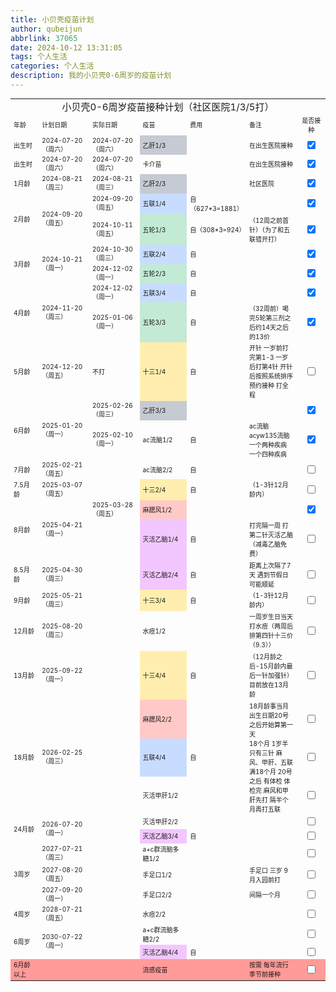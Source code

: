 ```yaml
---
title: 小贝壳疫苗计划
author: qubeijun
abbrlink: 37065
date: 2024-10-12 13:31:05
tags: 个人生活
categories: 个人生活
description: 我的小贝壳0-6周岁的疫苗计划
---
```


<html>

<head>
  <meta charset="utf-8" />
</head>

<body>
  <table style="font-size:10px">
    <tr>
      <td align="center" colspan="7" id="sjs-B2"><span style="font-size:15px">小贝壳0-6周岁疫苗接种计划（社区医院1/3/5打）</span></td>
    </tr>
    <tr>
      <td id="sjs-B3" width="9%"><span>年龄</span></td>
      <td id="sjs-C3" width="16%"><span>计划日期</span></td>
      <td id="sjs-D3" width="16%"><span>实际日期</span></td>
      <td id="sjs-E3" width="15%"><span>疫苗</span></td>
      <td id="sjs-F3" width="15%"><span>费用</span></td>
      <td id="sjs-G3"><span>备注</span></td>
      <td id="sjs-H3" align="center" width="9%"><span>是否接种</span></td>
    </tr>
    <tr>
      <td id="sjs-B4"><span>出生时</span></td>
      <td id="sjs-C4"><span>2024-07-20（周六）</span></td>
      <td id="sjs-D4"><span>2024-07-20（周六）</span></td>
      <td id="sjs-E4" bgcolor="#C6CAD3"><span>乙肝1/3</span></td>
      <td id="sjs-F4"><span></span></td>
      <td id="sjs-G4"><span>在出生医院接种</span></td>
      <td id="sjs-H4" align="center"><span><input type="checkbox" checked></span></td>
    </tr>
    <tr>
      <td id="sjs-B5"><span>出生时</span></td>
      <td id="sjs-C5"><span>2024-07-20（周六）</span></td>
      <td id="sjs-D5"><span>2024-07-20（周六）</span></td>
      <td id="sjs-E5"><span>卡介苗</span></td>
      <td id="sjs-F5"><span></span></td>
      <td id="sjs-G5"><span>在出生医院接种</span></td>
      <td id="sjs-H5" align="center"><span><input type="checkbox" checked></span></td>
    </tr>
    <tr>
      <td id="sjs-B6"><span>1月龄</span></td>
      <td id="sjs-C6"><span>2024-08-21（周三）</span></td>
      <td id="sjs-D6"><span>2024-08-21（周三）</span></td>
      <td id="sjs-E6" bgcolor="#C6CAD3"><span>乙肝2/3</span></td>
      <td id="sjs-F6"><span></span></td>
      <td id="sjs-G6"><span>社区医院</span></td>
      <td id="sjs-H6" align="center"><span><input type="checkbox" checked></span></td>
    </tr>
    <tr>
      <td rowspan="2" id="sjs-B7"><span>2月龄</span></td>
      <td rowspan="2" id="sjs-C7"><span>2024-09-20（周五）</span></td>
      <td id="sjs-D7"><span>2024-09-20（周五）</span></td>
      <td id="sjs-E7" bgcolor="#C8DCFF"><span>五联1/4</span></td>
      <td id="sjs-F7"><span>自（627*3=1881）</span></td>
      <td id="sjs-G7"><span></span></td>
      <td id="sjs-H7" align="center"><span><input type="checkbox" checked></span></td>
    </tr>
    <tr>
      <td id="sjs-D8"><span>2024-10-11（周五）</span></td>
      <td id="sjs-E8" bgcolor="#C3EAD5"><span>五轮1/3</span></td>
      <td id="sjs-F8"><span>自（308*3=924）</span></td>
      <td id="sjs-G8"><span>（12周之前首针）（为了和五联错开打）</span></td>
      <td id="sjs-H8" align="center"><span><input type="checkbox" checked></span></td>
    </tr>
    <tr>
      <td rowspan="2" id="sjs-B9"><span>3月龄</span></td>
      <td rowspan="2" id="sjs-C9"><span>2024-10-21（周一）</span></td>
      <td id="sjs-D9"><span>2024-10-30（周三）</span></td>
      <td id="sjs-E9" bgcolor="#C8DCFF"><span>五联2/4</span></td>
      <td id="sjs-F9"><span>自</span></td>
      <td id="sjs-G9"><span></span></td>
      <td id="sjs-H9" align="center"><span><input type="checkbox" checked></span></td>
    </tr>
    <tr>
      <td id="sjs-D10"><span>2024-12-02（周一）</span></td>
      <td id="sjs-E10" bgcolor="#C3EAD5"><span>五轮2/3</span></td>
      <td id="sjs-F10"><span>自</span></td>
      <td id="sjs-G10"><span></span></td>
      <td id="sjs-H10" align="center"><span><input type="checkbox" checked></span></td>
    </tr>
    <tr>
      <td rowspan="2" id="sjs-B11"><span>4月龄</span></td>
      <td rowspan="2" id="sjs-C11"><span>2024-11-20（周三）</span></td>
      <td id="sjs-D11"><span>2024-12-02（周一）</span></td>
      <td id="sjs-E11" bgcolor="#C8DCFF"><span>五联3/4</span></td>
      <td id="sjs-F11"><span>自</span></td>
      <td id="sjs-G11"><span></span></td>
      <td id="sjs-H11" align="center"><span><input type="checkbox" checked></span></td>
    </tr>
    <tr>
      <td id="sjs-D12"><span>2025-01-06（周一）</span></td>
      <td id="sjs-E12" bgcolor="#C3EAD5"><span>五轮3/3</span></td>
      <td id="sjs-F12"><span>自</span></td>
      <td id="sjs-G12"><span>（32周前）喝完5轮第三剂之后约14天之后的13价</span></td>
      <td id="sjs-H12" align="center"><span><input type="checkbox" checked></span></td>
    </tr>
    <tr>
      <td id="sjs-B13"><span>5月龄</span></td>
      <td id="sjs-C13"><span>2024-12-20（周五）</span></td>
      <td id="sjs-D13"><span>不打</span></td>
      <td id="sjs-E13" bgcolor="#FFEEAE"><span>十三1/4</span></td>
      <td id="sjs-F13"><span>自</span></td>
      <td id="sjs-G13"><span>开针 一岁前打完第1-3 一岁后打第4针 开针后按照系统排序预约接种 打全程</span></td>
      <td id="sjs-H13" align="center"><span><input type="checkbox"></span></td>
    </tr>
    <tr>
      <td rowspan="2" id="sjs-B14"><span>6月龄</span></td>
      <td rowspan="2" id="sjs-C14"><span>2025-01-20（周一）</span></td>
      <td id="sjs-D14"><span>2025-02-26（周三）</span></td>
      <td id="sjs-E14" bgcolor="#C6CAD3"><span>乙肝3/3</span></td>
      <td id="sjs-F14"><span></span></td>
      <td id="sjs-G14"><span></span></td>
      <td id="sjs-H14" align="center"><span><input type="checkbox" checked></span></td>
    </tr>
    <tr>
      <td id="sjs-D15"><span>2025-02-10（周一）</span></td>
      <td id="sjs-E15"><span>ac流脑1/2</span></td>
      <td id="sjs-F15"><span>自</span></td>
      <td id="sjs-G15"><span>ac流脑 acyw135流脑 一个两种疾病 一个四种疾病</span></td>
      <td id="sjs-H15" align="center"><span><input type="checkbox" checked></span></td>
    </tr>
    <tr>
      <td id="sjs-B16"><span>7月龄</span></td>
      <td id="sjs-C16"><span>2025-02-21（周五）</span></td>
      <td id="sjs-D16"><span></span></td>
      <td id="sjs-E16"><span>ac流脑2/2</span></td>
      <td id="sjs-F16"><span>自</span></td>
      <td id="sjs-G16"><span></span></td>
      <td id="sjs-H16" align="center"><span><input type="checkbox"></span></td>
    </tr>
    <tr>
      <td id="sjs-B17"><span>7.5月龄</span></td>
      <td id="sjs-C17"><span>2025-03-07（周五）</span></td>
      <td id="sjs-D17"><span></span></td>
      <td id="sjs-E17" bgcolor="#FFEEAE"><span>十三2/4</span></td>
      <td id="sjs-F17"><span>自</span></td>
      <td id="sjs-G17"><span>（1-3针12月龄内）</span></td>
      <td id="sjs-H17" align="center"><span><input type="checkbox"></span></td>
    </tr>
    <tr>
      <td rowspan="2" id="sjs-B18"><span>8月龄</span></td>
      <td rowspan="2" id="sjs-C18"><span>2025-04-21（周一）</span></td>
      <td id="sjs-D18"><span>2025-03-28（周五）</span></td>
      <td id="sjs-E18" bgcolor="#FFC9C7"><span>麻腮风1/2</span></td>
      <td id="sjs-F18"><span></span></td>
      <td id="sjs-F18"><span></span></td>
      <td id="sjs-H18" align="center"><span><input type="checkbox" checked></span></td>
    </tr>
    <tr>
      <td id="sjs-D19"><span></span></td>
      <td id="sjs-E19" bgcolor="#F2C7FF"><span>灭活乙脑1/4</span></td>
      <td id="sjs-F19"><span>自</span></td>
      <td id="sjs-G18"><span>打完隔一周 打第二针灭活乙脑（减毒乙脑免费）</span></td>
      <td id="sjs-H19" align="center"><span><input type="checkbox"></span></td>
    </tr>
    <tr>
      <td id="sjs-B20"><span>8.5月龄</span></td>
      <td id="sjs-C20"><span>2025-04-30（周三）</span></td>
      <td id="sjs-D20"><span></span></td>
      <td id="sjs-E20" bgcolor="#F2C7FF"><span>灭活乙脑2/4</span></td>
      <td id="sjs-F20"><span>自</span></td>
      <td id="sjs-G20"><span>距离上次隔了7天 遇到节假日可能顺延</span></td>
      <td id="sjs-H20" align="center"><span><input type="checkbox"></span></td>
    </tr>
    <tr>
      <td id="sjs-B21"><span>9月龄</span></td>
      <td id="sjs-C21"><span>2025-05-21（周三）</span></td>
      <td id="sjs-D21"><span></span></td>
      <td id="sjs-E21" bgcolor="#FFEEAE"><span>十三3/4</span></td>
      <td id="sjs-F21"><span>自</span></td>
      <td id="sjs-G21"><span>（1-3针12月龄内）</span></td>
      <td id="sjs-H21" align="center"><span><input type="checkbox"></span></td>
    </tr>
    <tr>
      <td id="sjs-B22"><span>12月龄</span></td>
      <td id="sjs-C22"><span>2025-08-20（周三）</span></td>
      <td id="sjs-D22"><span></span></td>
      <td id="sjs-E22"><span>水痘1/2</span></td>
      <td id="sjs-F22"><span></span></td>
      <td id="sjs-G22"><span>一周岁生日当天打水痘（两周后排第四针十三价（9.3））</span></td>
      <td id="sjs-H22" align="center"><span><input type="checkbox"></span></td>
    </tr>
    <tr>
      <td id="sjs-B23"><span>13月龄</span></td>
      <td id="sjs-C23"><span>2025-09-22（周一）</span></td>
      <td id="sjs-D23"><span></span></td>
      <td id="sjs-E23" bgcolor="#FFEEAE"><span>十三4/4</span></td>
      <td id="sjs-F23"><span>自</span></td>
      <td id="sjs-G23"><span>（12月龄之后-15月龄内最后一针加强针）目前放在13月龄</span></td>
      <td id="sjs-H23" align="center"><span><input type="checkbox"></span></td>
    </tr>
    <tr>
      <td rowspan="3" id="sjs-B24"><span>18月龄</span></td>
      <td rowspan="3" id="sjs-C24"><span>2026-02-25（周三）</span></td>
      <td id="sjs-D24"><span></span></td>
      <td id="sjs-E24" bgcolor="#FFC9C7"><span>麻腮风2/2</span></td>
      <td id="sjs-F24"><span></span></td>
      <td rowspan="3" id="sjs-G24"><span>18月龄事当月出生日期20号之后开始算第一天<br />18个月 1岁半 只有三针
          麻风、甲肝、五联<br />满18个月 20号之后 有体检 体检完 麻风和甲肝先打 隔半个月再打五联</span></td>
      <td id="sjs-H24" align="center"><span><input type="checkbox"></span></td>
    </tr>
    <tr>
      <td id="sjs-D25"><span></span></td>
      <td id="sjs-E25" bgcolor="#C8DCFF"><span>五联4/4</span></td>
      <td id="sjs-F25"><span>自</span></td>
      <td id="sjs-H25" align="center"><span><input type="checkbox"></span></td>
    </tr>
    <tr>
      <td id="sjs-D26"><span></span></td>
      <td id="sjs-E26"><span>灭活甲肝1/2</span></td>
      <td id="sjs-F26"><span></span></td>
      <td id="sjs-H26" align="center"><span><input type="checkbox"></span></td>
    </tr>
    <tr>
      <td rowspan="2" id="sjs-B27"><span>24月龄</span></td>
      <td rowspan="2" id="sjs-C27"><span>2026-07-20（周一）</span></td>
      <td id="sjs-D27"><span></span></td>
      <td id="sjs-E27"><span>灭活甲肝2/2</span></td>
      <td id="sjs-F27"><span></span></td>
      <td id="sjs-G27"><span></span></td>
      <td id="sjs-H27" align="center"><span><input type="checkbox"></span></td>
    </tr>
    <tr>
      <td id="sjs-D28"><span></span></td>
      <td id="sjs-E28" bgcolor="#F2C7FF"><span>灭活乙脑3/4</span></td>
      <td id="sjs-F28"><span>自</span></td>
      <td id="sjs-G28"><span></span></td>
      <td id="sjs-H28" align="center"><span><input type="checkbox"></span></td>
    </tr>
    <tr>
      <td rowspan="3" id="sjs-B29"><span>3周岁</span></td>
      <td id="sjs-C29"><span>2027-07-21（周三）</span></td>
      <td id="sjs-D29"><span></span></td>
      <td id="sjs-E29"><span>a+c群流脑多糖1/2</span></td>
      <td id="sjs-F29"><span></span></td>
      <td id="sjs-G29"><span></span></td>
      <td id="sjs-H29" align="center"><span><input type="checkbox"></span></td>
    </tr>
    <tr>
      <td id="sjs-C30"><span>2027-08-20（周五）</span></td>
      <td id="sjs-D30"><span></span></td>
      <td id="sjs-E30"><span>手足口1/2</span></td>
      <td id="sjs-F30"><span></span></td>
      <td id="sjs-G30"><span>手足口 三岁 9月入园前打</span></td>
      <td id="sjs-H30" align="center"><span><input type="checkbox"></span></td>
    </tr>
    <tr>
      <td id="sjs-C31"><span>2027-09-20（周一）</span></td>
      <td id="sjs-D31"><span></span></td>
      <td id="sjs-E31"><span>手足口2/2</span></td>
      <td id="sjs-F31"><span></span></td>
      <td id="sjs-G31"><span>间隔一个月</span></td>
      <td id="sjs-H31" align="center"><span><input type="checkbox"></span></td>
    </tr>
    <tr>
      <td id="sjs-B32"><span>4周岁</span></td>
      <td id="sjs-C32"><span>2028-07-21（周五）</span></td>
      <td id="sjs-D32"><span></span></td>
      <td id="sjs-E32"><span>水痘2/2</span></td>
      <td id="sjs-F32"><span></span></td>
      <td id="sjs-G32"><span></span></td>
      <td id="sjs-H32" align="center"><span><input type="checkbox"></span></td>
    </tr>
    <tr>
      <td rowspan="2" id="sjs-B33"><span>6周岁</span></td>
      <td rowspan="2" id="sjs-C33"><span>2030-07-22（周一）</span></td>
      <td id="sjs-D33"><span></span></td>
      <td id="sjs-E33"><span>a+c群流脑多糖2/2</span></td>
      <td id="sjs-F33"><span></span></td>
      <td id="sjs-G33"><span></span></td>
      <td id="sjs-H33" align="center"><span><input type="checkbox"></span></td>
    </tr>
    <tr>
      <td id="sjs-D34"><span></span></td>
      <td id="sjs-E34" bgcolor="#F2C7FF"><span>灭活乙脑4/4</span></td>
      <td id="sjs-F34"><span>自</span></td>
      <td id="sjs-G34"><span></span></td>
      <td id="sjs-H34" align="center"><span><input type="checkbox"></span></td>
    </tr>
    <tr bgcolor="#FF9B99">
      <td id="sjs-B35"><span>6月龄以上</span></td>
      <td id="sjs-C35"><span></span></td>
      <td id="sjs-D35"><span></span></td>
      <td id="sjs-E35"><span>流感疫苗</span></td>
      <td id="sjs-F35"><span></span></td>
      <td id="sjs-G35"><span>按需 每年流行季节前接种</span></td>
      <td id="sjs-H35" align="center"><span><input type="checkbox"></span></td>
    </tr>
  </table>
</body>

</html>